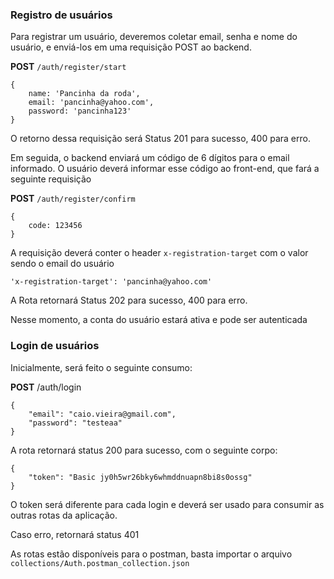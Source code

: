 

### Registro de usuários

Para registrar um usuário, deveremos coletar email, senha e nome do usuário, e enviá-los em uma requisição POST ao backend.

**POST** `/auth/register/start`
```
{
	name: 'Pancinha da roda',
	email: 'pancinha@yahoo.com',
	password: 'pancinha123'
}
```

O retorno dessa requisição será Status 201 para sucesso, 400 para erro.

Em seguida, o backend enviará um código de 6 dígitos para o email informado. O usuário deverá informar esse código ao front-end, que fará a seguinte requisição

**POST** `/auth/register/confirm`
```
{
	code: 123456
}
```
A requisição deverá conter o header `x-registration-target` com o valor sendo o email do usuário
```
'x-registration-target': 'pancinha@yahoo.com'
```

A Rota retornará Status 202 para sucesso, 400 para erro.

Nesse momento, a conta do usuário estará ativa e pode ser autenticada

### Login de usuários

Inicialmente, será feito o seguinte consumo:

**POST** /auth/login
```
{
	"email": "caio.vieira@gmail.com",
	"password": "testeaa"
}
```

A rota retornará status 200 para sucesso, com o seguinte corpo:
```
{
	"token": "Basic jy0h5wr26bky6whmddnuapn8bi8s0ossg"
}
```
O token será diferente para cada login e deverá ser usado para consumir as outras rotas da aplicação.

Caso erro, retornará status 401 

As rotas estão disponíveis para o postman, basta importar o arquivo `collections/Auth.postman_collection.json`